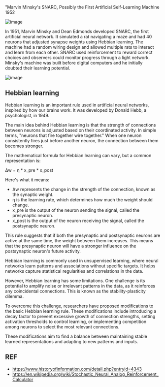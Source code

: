 

"Marvin Minsky's SNARC, Possibly the First Artificial Self-Learning Machine
1952

![image](https://github.com/SteveJustin1963/tec_NN-SNARC/assets/58069246/3a54d71d-01f3-4297-a941-c6657b89cd1c)


In 1951, Marvin Minsky and Dean Edmonds developed SNARC, the first artificial neural network. It simulated a rat navigating a maze and had 40 neurons that adjusted synapse weights using Hebbian learning. The machine had a random wiring design and allowed multiple rats to interact and learn from each other. SNARC used reinforcement to reward correct choices and observers could monitor progress through a light network. Minsky's machine was built before digital computers and he initially doubted their learning potential.

![image](https://github.com/SteveJustin1963/tec-NN-SNARC/assets/58069246/e24943a2-ae61-4d13-9720-baf880d076fe)

## Hebbian learning
Hebbian learning is an important rule used in artificial neural networks, inspired by how our brains work. It was developed by Donald Hebb, a psychologist, in 1949.

The main idea behind Hebbian learning is that the strength of connections between neurons is adjusted based on their coordinated activity. In simple terms, "neurons that fire together wire together." When one neuron consistently fires just before another neuron, the connection between them becomes stronger.

The mathematical formula for Hebbian learning can vary, but a common representation is:

Δw = η * x_pre * x_post

Here's what it means:

- Δw represents the change in the strength of the connection, known as the synaptic weight.
- η is the learning rate, which determines how much the weight should change.
- x_pre is the output of the neuron sending the signal, called the presynaptic neuron.
- x_post is the output of the neuron receiving the signal, called the postsynaptic neuron.

This rule suggests that if both the presynaptic and postsynaptic neurons are active at the same time, the weight between them increases. This means that the presynaptic neuron will have a stronger influence on the postsynaptic neuron's future activity.

Hebbian learning is commonly used in unsupervised learning, where neural networks learn patterns and associations without specific targets. It helps networks capture statistical regularities and correlations in the data.

However, Hebbian learning has some limitations. One challenge is its potential to amplify noise or irrelevant patterns in the data, as it reinforces any coincidental connections. This is known as the stability-plasticity dilemma.

To overcome this challenge, researchers have proposed modifications to the basic Hebbian learning rule. These modifications include introducing a decay factor to prevent excessive growth of connection strengths, setting activation thresholds to control learning, or implementing competition among neurons to select the most relevant connections.

These modifications aim to find a balance between maintaining stable learned representations and adapting to new patterns and inputs.






## REF
- https://www.historyofinformation.com/detail.php?entryid=4343
- https://en.wikipedia.org/wiki/Stochastic_Neural_Analog_Reinforcement_Calculator

